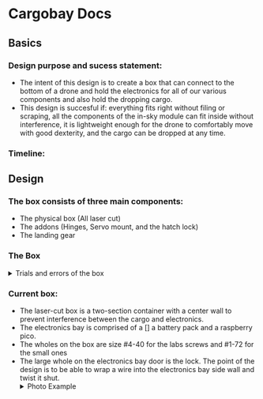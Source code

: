 # Cargobay Docs
## Basics
### Design purpose and sucess statement:
* The intent of this design is to create a box that can connect to the bottom of a drone and hold the electronics for all of our various components and also hold the dropping cargo.
* This design is succesful if: everything fits right without filing or scraping, all the components of the in-sky module can fit inside without interference, it is lightweight enough for the drone to comfortably move with good dexterity, and the cargo can be dropped at any time.
### Timeline:

## Design
###  The box consists of three main components:
* The physical box (All laser cut)
* The addons (Hinges, Servo mount, and the hatch lock)
* The landing gear

### The Box
<details>
<summary>Trials and errors of the box </summary>

### The box went through two renditions plus a couple renovations.
[Originally the box looked like this:](https://github.com/rivques/mishap-d/blob/main/docs/STLFILES/boxtry1-try2.md)

### Box Label and Purposes:
 <div class="image-container">    
    <a href="https://github.com/rivques/mishap-d/edit/main/docs/CargoBayCAD.md">    
      <img src="https://github.com/rivques/mishap-d/assets/91289762/71ebeea5-5f6d-4a5d-a75d-fd87f49da171" alt="GitHub" width="580" height="500">    
    </a>

  </div>  
  
| Sign  |  Object and Intended Purpose | Photo |
| ------------- | ------------- | ---- |
| Circle  | This is the lidar, it measures the height of the box. The orientation is down, towards the ground  | <img src="https://github.com/rivques/mishap-d/assets/91289762/0c6c89df-119a-4e4c-913e-5d7756eb4ee2c" alt="lidar and mount" width="300" height="300"> |
| Triangle  | Electronics bay door. The locks on the side are intended to lock it in place. It can't fall into the box or out of the box, therefore, stuck.  | <img src="https://github.com/rivques/mishap-d/assets/91289762/9e82a09a-c1d4-48b8-99a6-dc7143d2aebc" alt="electronics bay door" width="300" height="300"> |
| Pentagon | This is the bracket that Mr. Miller made, it is used to lock the electronics bay door and  very helpful for full assemblies because it locks a nut inside its jaws and prevents it from falling out. | <img src="https://github.com/rivques/mishap-d/assets/91289762/4f1fe433-bf0c-4b72-9d92-66867a009ef3" alt="Bracket Locking electronics bay door" width="300" height="300"> |






The problems with this box:
* The door on the side is intened for access to the wires. When put together there wasn't enough space to do what it was designed for: Accessing the wires with the ability to change them around.
* There was no switch hole
* You couldnt access the USB port on the microprocessor without taking it out.
* The hinges were too tight on the bolt that held them in place, therefore they would be unable to open due to just gravity.
* The big hole on the side of the back wall is designed to be an opening for the SD card reader and writer and it was mismeasured
* The holes that were intended to screw into the hinges interfered with the box's brackets.
</details>

### Current box:
* The laser-cut box is a two-section container with a center wall to prevent interference between the cargo and electronics.
* The electronics bay is comprised of a [] a battery pack and a raspberry pico.
* The wholes on the box are size #4-40 for the labs screws and #1-72 for the small ones
* The large whole on the electronics bay door is the lock. The point of the design is to be able to wrap a wire into the electronics bay side wall and twist it shut.
  <details>
  <summary>Photo Example</summary>
  <div class="image-container">    
    <a href="https://github.com/rivques/mishap-d/edit/main/docs/CargoBayCAD.md">    
      <img src="https://github.com/rivques/mishap-d/assets/91289762/6ee7e501-42f9-4481-b5fa-4350b2900304" alt="GitHub" width="500" height="700">    
    </a>
  </div>  
  </details>
